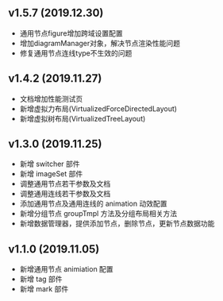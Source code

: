 ## v1.5.7 (2019.12.30)

- 通用节点figure增加跨域设置配置
- 增加diagramManager对象，解决节点渲染性能问题
- 修复通用节点连线type不生效的问题

## v1.4.2 (2019.11.27)

- 文档增加性能测试页
- 新增虚拟力布局(VirtualizedForceDirectedLayout)
- 新增虚拟树布局(VirtualizedTreeLayout)

## v1.3.0 (2019.11.25)

- 新增 switcher 部件
- 新增 imageSet 部件
- 调整通用节点若干参数及文档
- 调整通用连线若干参数及文档
- 添加通用节点及通用连线的 animation 动效配置
- 新增分组节点 groupTmpl 方法及分组布局相关方法
- 新增数据管理器，提供添加节点，删除节点，更新节点数据功能

## v1.1.0 (2019.11.05)

- 新增通用节点 animiation 配置
- 新增 tag 部件
- 新增 mark 部件
